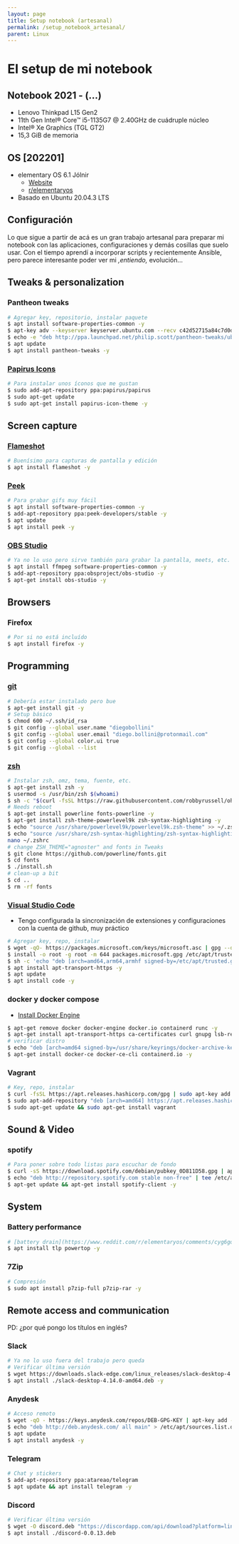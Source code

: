 ```yaml
---
layout: page
title: Setup notebook (artesanal)
permalink: /setup_notebook_artesanal/
parent: Linux
---
```


# El setup de mi notebook

## Notebook 2021 - (...)

- Lenovo Thinkpad L15 Gen2
- 11th Gen Intel® Core™ i5-1135G7 @ 2.40GHz de cuádruple núcleo
- Intel® Xe Graphics (TGL GT2)
- 15,3 GiB de memoria

## OS [202201]

- elementary OS 6.1 Jólnir
  - [Website](https://elementary.io/)
  - [r/elementaryos](https://www.reddit.com/r/elementaryos/)
- Basado en Ubuntu 20.04.3 LTS

## Configuración

Lo que sigue a partir de acá es un gran trabajo artesanal para preparar mi notebook con las aplicaciones, configuraciones y demás cosillas que suelo usar. Con el tiempo aprendí a incorporar scripts y recientemente Ansible, pero parece interesante poder ver mi _,entiendo,_ evolución...

## Tweaks & personalization

### Pantheon tweaks

```bash
# Agregar key, repositorio, instalar paquete
$ apt install software-properties-common -y
$ apt-key adv --keyserver keyserver.ubuntu.com --recv c42d52715a84c7d0d02fc740c1d89326b1c71ab9
$ echo -e "deb http://ppa.launchpad.net/philip.scott/pantheon-tweaks/ubuntu focal main\ndeb-src http://ppa.launchpad.net/philip.scott/pantheon-tweaks/ubuntu focal main" | tee /etc/apt/sources.list.d/pantheon-tweaks.list
$ apt update
$ apt install pantheon-tweaks -y
```

### [Papirus Icons](https://github.com/PapirusDevelopmentTeam/papirus-icon-theme)

```bash
# Para instalar unos íconos que me gustan
$ sudo add-apt-repository ppa:papirus/papirus
$ sudo apt-get update
$ sudo apt-get install papirus-icon-theme -y
```

## Screen capture

### [Flameshot](https://flameshot.org/)

```bash
# Buenísimo para capturas de pantalla y edición
$ apt install flameshot -y
```

### [Peek](https://github.com/phw/peek)

```bash
# Para grabar gifs muy fácil
$ apt install software-properties-common -y
$ add-apt-repository ppa:peek-developers/stable -y
$ apt update
$ apt install peek -y
```

### [OBS Studio](https://obsproject.com/)

```bash
# Ya no lo uso pero sirve también para grabar la pantalla, meets, etc.
$ apt install ffmpeg software-properties-common -y
$ add-apt-repository ppa:obsproject/obs-studio -y
$ apt-get install obs-studio -y
```

## Browsers

### Firefox

```bash
# Por si no está incluído
$ apt install firefox -y
```

## Programming

### [git](https://git-scm.com/)

```bash
# Debería estar instalado pero bue
$ apt-get install git -y
# Setup básico
$ chmod 600 ~/.ssh/id_rsa
$ git config --global user.name "diegobollini"
$ git config --global user.email "diego.bollini@protonmail.com"
$ git config --global color.ui true
$ git config --global --list
```

### [zsh](https://medium.com/@ilovepixelart/elementary-os-5-0-juno-oh-my-zsh-16a0cf0284b1)

```bash
# Instalar zsh, omz, tema, fuente, etc.
$ apt-get install zsh -y
$ usermod -s /usr/bin/zsh $(whoami)
$ sh -c "$(curl -fsSL https://raw.githubusercontent.com/robbyrussell/oh-my-zsh/master/tools/install.sh)"
# Needs reboot
$ apt-get install powerline fonts-powerline -y
$ apt-get install zsh-theme-powerlevel9k zsh-syntax-highlighting -y
$ echo "source /usr/share/powerlevel9k/powerlevel9k.zsh-theme" >> ~/.zshrc
$ echo "source /usr/share/zsh-syntax-highlighting/zsh-syntax-highlighting.zsh" >> ~/.zshrc
nano ~/.zshrc
# change ZSH_THEME="agnoster" and fonts in Tweaks
$ git clone https://github.com/powerline/fonts.git
$ cd fonts
$ ./install.sh
# clean-up a bit
$ cd ..
$ rm -rf fonts
```

### [Visual Studio Code](https://code.visualstudio.com/)

- Tengo configurada la sincronización de extensiones y configuraciones con la cuenta de github, muy práctico

```bash
# Agregar key, repo, instalar
$ wget -qO- https://packages.microsoft.com/keys/microsoft.asc | gpg --dearmor > packages.microsoft.gpg
$ install -o root -g root -m 644 packages.microsoft.gpg /etc/apt/trusted.gpg.d/
$ sh -c 'echo "deb [arch=amd64,arm64,armhf signed-by=/etc/apt/trusted.gpg.d/packages.microsoft.gpg] https://packages.microsoft.com/repos/code stable main" > /etc/apt/sources.list.d/vscode.list'
$ apt install apt-transport-https -y
$ apt update
$ apt install code -y
```

### docker y docker compose

- [Install Docker Engine](https://docs.docker.com/engine/install/ubuntu/)

```bash
$ apt-get remove docker docker-engine docker.io containerd runc -y
$ apt-get install apt-transport-https ca-certificates curl gnupg lsb-release -y
# verificar distro
$ echo "deb [arch=amd64 signed-by=/usr/share/keyrings/docker-archive-keyring.gpg] https://download.docker.com/linux/ubuntu bionic stable" | tee /etc/apt/sources.list.d/docker.list > /dev/null
$ apt-get install docker-ce docker-ce-cli containerd.io -y
```

### Vagrant

```bash
# Key, repo, instalar
$ curl -fsSL https://apt.releases.hashicorp.com/gpg | sudo apt-key add -
$ sudo apt-add-repository "deb [arch=amd64] https://apt.releases.hashicorp.com $(lsb_release -cs) main"
$ sudo apt-get update && sudo apt-get install vagrant
```

## Sound & Video

### spotify

```bash
# Para poner sobre todo listas para escuchar de fondo
$ curl -sS https://download.spotify.com/debian/pubkey_0D811D58.gpg | apt-key add -
$ echo "deb http://repository.spotify.com stable non-free" | tee /etc/apt/sources.list.d/spotify.list
$ apt-get update && apt-get install spotify-client -y
```

## System

### Battery performance

```bash
# [battery drain](https://www.reddit.com/r/elementaryos/comments/cyg6gq/battery_drain_during_sleep/)
$ apt install tlp powertop -y
```

### 7Zip

```bash
# Compresión
$ sudo apt install p7zip-full p7zip-rar -y
```

## Remote access and communication

PD: ¿por qué pongo los títulos en inglés?

### Slack

```bash
# Ya no lo uso fuera del trabajo pero queda
# Verificar última versión
$ wget https://downloads.slack-edge.com/linux_releases/slack-desktop-4.14.0-amd64.deb
$ apt install ./slack-desktop-4.14.0-amd64.deb -y
```

### Anydesk

```bash
# Acceso remoto
$ wget -qO - https://keys.anydesk.com/repos/DEB-GPG-KEY | apt-key add -
$ echo "deb http://deb.anydesk.com/ all main" > /etc/apt/sources.list.d/anydesk-stable.list
$ apt update
$ apt install anydesk -y
```

### Telegram

```bash
# Chat y stickers
$ add-apt-repository ppa:atareao/telegram
$ apt update && apt install telegram -y
```

### Discord

```bash
# Verificar última versión
$ wget -O discord.deb "https://discordapp.com/api/download?platform=linux&format=deb"
$ apt install ./discord-0.0.13.deb
```
